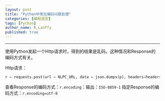 ```yaml
---
layout: post
title: "Python中常见编码问题处理"
categories: [编程语言]
tags: [Python]
author_name: R_Lanffy
published: true
---
```

---


使用Python发起一个Http请求时，得到的结果是乱码。这种情况和Response的编码方式有关。

Http请求：

```python
r = requests.post(url = NLPC_URL, data = json.dumps(p), headers=headers)
```

查看Response的编码方式：``r.encoding``：输出：``ISO-8859-1``
指定Response的编码方式：``r.encoding=utf-8``